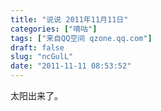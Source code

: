 ```yaml
---
title: "说说 2011年11月11日"
categories: ["嘀咕"]
tags: ["来自QQ空间 qzone.qq.com"]
draft: false
slug: "ncGulL"
date: "2011-11-11 08:53:52"
---
```


太阳出来了。
